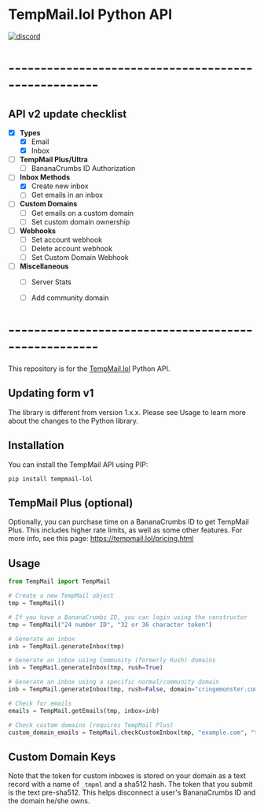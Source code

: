 # TempMail.lol Python API
<a href="https://discord.gg/GHapeHPWVS">
    <img alt="discord" src="https://discord.com/api/guilds/899020130091139082/widget.png">
</a>

# ----------------------------------------------------
## API v2 update checklist
- [x] **Types**
  - [x] Email
  - [x] Inbox
- [ ] **TempMail Plus/Ultra**
  - [ ] BananaCrumbs ID Authorization
- [ ] **Inbox Methods**
  - [x] Create new inbox
  - [ ] Get emails in an inbox
- [ ] **Custom Domains**
  - [ ] Get emails on a custom domain
  - [ ] Set custom domain ownership
- [ ] **Webhooks**
  - [ ] Set account webhook
  - [ ] Delete account webhook
  - [ ] Set Custom Domain Webhook
- [ ] **Miscellaneous**
  - [ ] Server Stats
  - [ ] Add community domain


# ----------------------------------------------------

This repository is for the [TempMail.lol](https://tempmail.lol/) Python API.

## Updating form v1
The library is different from version 1.x.x.  Please see Usage to learn more about the changes to
the Python library.

## Installation

You can install the TempMail API using PIP:
```
pip install tempmail-lol
```

## TempMail Plus (optional)

Optionally, you can purchase time on a BananaCrumbs ID to get TempMail Plus.  This includes higher rate limits, as well
as some other features.  For more info, see this page: https://tempmail.lol/pricing.html

## Usage
```python
from TempMail import TempMail

# Create a new TempMail object
tmp = TempMail()

# If you have a BananaCrumbs ID, you can login using the constructor
tmp = TempMail("24 number ID", "32 or 36 character token")

# Generate an inbox
inb = TempMail.generateInbox(tmp)

# Generate an inbox using Community (formerly Rush) domains
inb = TempMail.generateInbox(tmp, rush=True)

# Generate an inbox using a specific normal/community domain
inb = TempMail.generateInbox(tmp, rush=False, domain="cringemonster.com")

# Check for emails
emails = TempMail.getEmails(tmp, inbox=inb)

# Check custom domains (requires TempMail Plus)
custom_domain_emails = TempMail.checkCustomInbox(tmp, "example.com", "token given on website")
```

## Custom Domain Keys
Note that the token for custom inboxes is stored on your domain as a text record with a name of `_tmpml` and a sha512 hash.
The token that you submit is the text pre-sha512.  This helps disconnect a user's BananaCrumbs ID and the domain he/she owns.

